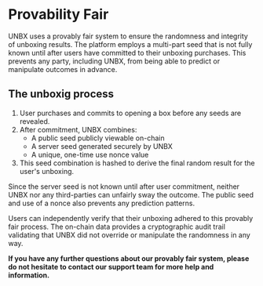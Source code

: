 # Provability Fair

UNBX uses a provably fair system to ensure the randomness and integrity of unboxing results. The platform employs a multi-part seed that is not fully known until after users have committed to their unboxing purchases. This prevents any party, including UNBX, from being able to predict or manipulate outcomes in advance.


## The unboxig process

1. User purchases and commits to opening a box before any seeds are revealed.
2. After commitment, UNBX combines:
   - A public seed publicly viewable on-chain
   - A server seed generated securely by UNBX
   - A unique, one-time use nonce value
3. This seed combination is hashed to derive the final random result for the user's unboxing.


Since the server seed is not known until after user commitment, neither UNBX nor any third-parties can unfairly sway the outcome. The public seed and use of a nonce also prevents any prediction patterns.

Users can independently verify that their unboxing adhered to this provably fair process. The on-chain data provides a cryptographic audit trail validating that UNBX did not override or manipulate the randomness in any way.

**If you have any further questions about our provably fair system, please do not hesitate to contact our support team for more help and information.**


